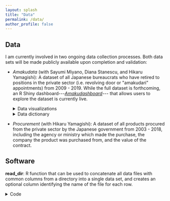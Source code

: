 ```yaml
---
layout: splash
title: "Data"
permalink: /data/
author_profile: false
---
```


## Data

I am currently involved in two ongoing data collection processes. Both data sets will be made publicly available upon completion and validation: 

- *Amakudata* (with Sayumi Miyano, Diana Stanescu, and Hikaru Yamagishi): A dataset of all Japanese bureaucrats who have retired to positions in the private sector (i.e. revolving door or "amakudari" appointments) from 2009 - 2019. While the full dataset is forthcoming, an R Shiny dashboard---[*Amakudashboard*](https://trevorincerti.shinyapps.io/amakudashboard/)--- that allows users to explore the dataset is currently live.
  <details>
  <summary>Data visualizations</summary>
  <ul>
    <li><a href="https://www.trevorincerti.com/files/ministry_publicinterest.html">Flows of bureaucrats from ministries to top public corporations</a>.</li>
    <li><a href="https://www.trevorincerti.com/files/ministry_private.html">Flows of bureaucrats from ministries to top private sector corporations</a>.</li>
    <li><a href="https://www.trevorincerti.com/files/ministry_industry.html">Flows of bureaucrats from ministries to publicly traded companies by industry</a>.</li>
  </ul>
  </details>
  <details>
  <summary>Data dictionary</summary>
  <ul>
    <li> Coming soon </li>
  </ul>
  </details>

- *Procurement* (with Hikaru Yamagishi): A dataset of all products procured from the private sector by the Japanese government from 2003 - 2018, including the agency or ministry which made the purchase, the company the product was purchased from, and the value of the contract.


## Software 

**read_dir**: R function that can be used to concatenate all data files with common columns from a directory into a single data set, and creates an optional column identifying the name of the file for each row. 
<details markdown=1><summary markdown="span">Code</summary>
```R
# ¯¯¯¯¯¯¯¯¯¯¯¯¯¯¯¯¯¯¯¯¯¯¯¯¯¯¯¯¯¯¯¯¯¯¯¯¯¯¯¯¯¯¯¯¯¯¯¯¯¯¯¯¯¯¯¯¯¯¯¯¯¯¯¯¯¯¯¯¯¯¯¯¯¯¯¯¯¯
# DESCRIPTION ----
# _______________________________________________

# Last updated 7 April, 2022 by Trevor Incerti

# This file contains a function that can be used to concatenate all data 
# files with common columns from a directory into a single data set, 
# and creates an optional column identifying the name of the file for 
# each row. 

# This can be useful for e.g., administrative data provided in individual 
# files by city. The current function supports any delimited text data files 
# and Excel files. Support for other data types will be added. 

# ¯¯¯¯¯¯¯¯¯¯¯¯¯¯¯¯¯¯¯¯¯¯¯¯¯¯¯¯¯¯¯¯¯¯¯¯¯¯¯¯¯¯¯¯¯¯¯¯¯¯¯¯¯¯¯¯¯¯¯¯¯¯¯¯¯¯¯¯¯¯¯¯¯¯¯¯¯¯
# REQUIRED LIBRARIES AND HELPER FUNCTIONS ----
# _______________________________________________

#### Import/define pipe operator from magrittr ####
`%>%` <- magrittr::`%>%`

#### Helper functions #### 
read_flnm <- function(flnm, delim = NULL, skip = NULL) {
    read_delim(flnm, delim = delim, skip = skip, 
               col_types = cols(.default = "c")) %>% 
      mutate(filename = tools::file_path_sans_ext(fs::path_file(flnm)))
}

read_flnm_xl <- function(flnm, sheet = NULL, skip = NULL) {
    readxl::read_excel(flnm, sheet = sheet, skip = skip) %>% 
      mutate(filename = tools::file_path_sans_ext(fs::path_file(flnm)))
}

# ¯¯¯¯¯¯¯¯¯¯¯¯¯¯¯¯¯¯¯¯¯¯¯¯¯¯¯¯¯¯¯¯¯¯¯¯¯¯¯¯¯¯¯¯¯¯¯¯¯¯¯¯¯¯¯¯¯¯¯¯¯¯¯¯¯¯¯¯¯¯¯¯¯¯¯¯¯¯
# DEFINE MAIN FUNCTION ----
# _______________________________________________

# Function arguments:
# path = filepath of directory where data files are located.
# extension = extension of data files. Currently accepts all extensions
#   compatible with readr::read_delim and "xlsx" for Excel.
# filename: Optional argument that will create a "filename" column with the 
#   name of the imported file (minus extension) when set to TRUE. 
# delim = Single character used to separate fields within a record. E.g. ",".
# sheet = Sheet to import if importing from Excel. 
# skip = Number of rows to skip when importing each file.

####  Main function: read in and append all files in a directory #### 
read_dir = function(path, extension, delim, filename, sheet = NULL, skip = 0) {
  
  # Stop and display errors if conflicting arguments are entered
  if (!missing(sheet) & extension != "xlsx") {
    stop("Error: Argument 'sheet' only applies to Excel files")
    
  # Read in delimited text data files
  } else if (filename == FALSE & extension != "xlsx") {
    list.files(path = path,
               pattern = paste0("*.", extension),
               full.names = T) %>%
      purrr::map_df(~read_delim(., delim = delim, skip = skip, 
                         col_types = cols(.default = "c")))
    
  } else if (filename == TRUE & extension != "xlsx") {
    list.files(path = path,
               pattern = paste0("*.", extension),
               full.names = T) %>%
      purrr::map_df(~read_flnm(., delim = delim, skip = skip))
    
  # Read in Excel data files  
   } else if (extension == "xlsx" & filename == F) {
    list.files(path = path,
               pattern = paste0("*.", extension),
               full.names = T) %>%
       purrr::map_df(~readxl::read_excel(., sheet = sheet, skip = skip))
    
  } else if (extension == "xlsx" & filename == T) {
    list.files(path = path,
               pattern = paste0("*.", extension),
               full.names = T) %>%
      purrr::map_df(~read_flnm_xl(., sheet = sheet, skip = skip))
  }
}
```

</details>










